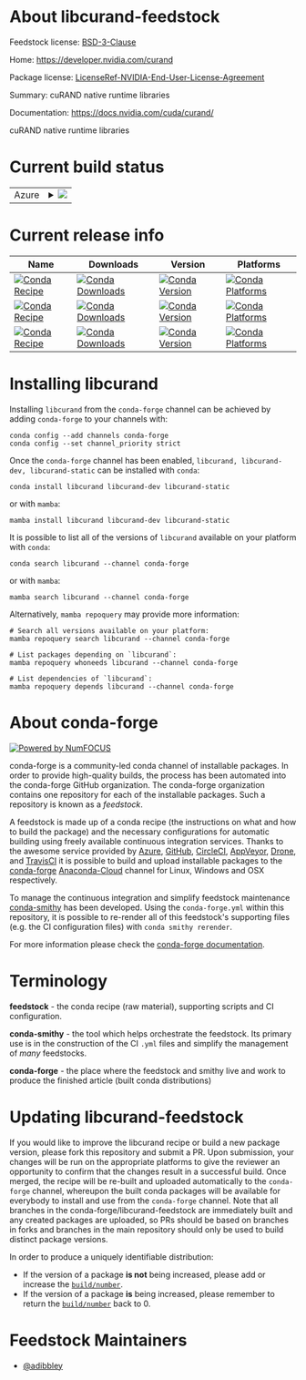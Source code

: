 About libcurand-feedstock
=========================

Feedstock license: [BSD-3-Clause](https://github.com/conda-forge/libcurand-feedstock/blob/main/LICENSE.txt)

Home: https://developer.nvidia.com/curand

Package license: [LicenseRef-NVIDIA-End-User-License-Agreement](https://docs.nvidia.com/cuda/eula/index.html)

Summary: cuRAND native runtime libraries

Documentation: https://docs.nvidia.com/cuda/curand/

cuRAND native runtime libraries


Current build status
====================


<table>
    
  <tr>
    <td>Azure</td>
    <td>
      <details>
        <summary>
          <a href="https://dev.azure.com/conda-forge/feedstock-builds/_build/latest?definitionId=19131&branchName=main">
            <img src="https://dev.azure.com/conda-forge/feedstock-builds/_apis/build/status/libcurand-feedstock?branchName=main">
          </a>
        </summary>
        <table>
          <thead><tr><th>Variant</th><th>Status</th></tr></thead>
          <tbody><tr>
              <td>linux_64</td>
              <td>
                <a href="https://dev.azure.com/conda-forge/feedstock-builds/_build/latest?definitionId=19131&branchName=main">
                  <img src="https://dev.azure.com/conda-forge/feedstock-builds/_apis/build/status/libcurand-feedstock?branchName=main&jobName=linux&configuration=linux%20linux_64_" alt="variant">
                </a>
              </td>
            </tr><tr>
              <td>win_64</td>
              <td>
                <a href="https://dev.azure.com/conda-forge/feedstock-builds/_build/latest?definitionId=19131&branchName=main">
                  <img src="https://dev.azure.com/conda-forge/feedstock-builds/_apis/build/status/libcurand-feedstock?branchName=main&jobName=win&configuration=win%20win_64_" alt="variant">
                </a>
              </td>
            </tr>
          </tbody>
        </table>
      </details>
    </td>
  </tr>
</table>

Current release info
====================

| Name | Downloads | Version | Platforms |
| --- | --- | --- | --- |
| [![Conda Recipe](https://img.shields.io/badge/recipe-libcurand-green.svg)](https://anaconda.org/conda-forge/libcurand) | [![Conda Downloads](https://img.shields.io/conda/dn/conda-forge/libcurand.svg)](https://anaconda.org/conda-forge/libcurand) | [![Conda Version](https://img.shields.io/conda/vn/conda-forge/libcurand.svg)](https://anaconda.org/conda-forge/libcurand) | [![Conda Platforms](https://img.shields.io/conda/pn/conda-forge/libcurand.svg)](https://anaconda.org/conda-forge/libcurand) |
| [![Conda Recipe](https://img.shields.io/badge/recipe-libcurand--dev-green.svg)](https://anaconda.org/conda-forge/libcurand-dev) | [![Conda Downloads](https://img.shields.io/conda/dn/conda-forge/libcurand-dev.svg)](https://anaconda.org/conda-forge/libcurand-dev) | [![Conda Version](https://img.shields.io/conda/vn/conda-forge/libcurand-dev.svg)](https://anaconda.org/conda-forge/libcurand-dev) | [![Conda Platforms](https://img.shields.io/conda/pn/conda-forge/libcurand-dev.svg)](https://anaconda.org/conda-forge/libcurand-dev) |
| [![Conda Recipe](https://img.shields.io/badge/recipe-libcurand--static-green.svg)](https://anaconda.org/conda-forge/libcurand-static) | [![Conda Downloads](https://img.shields.io/conda/dn/conda-forge/libcurand-static.svg)](https://anaconda.org/conda-forge/libcurand-static) | [![Conda Version](https://img.shields.io/conda/vn/conda-forge/libcurand-static.svg)](https://anaconda.org/conda-forge/libcurand-static) | [![Conda Platforms](https://img.shields.io/conda/pn/conda-forge/libcurand-static.svg)](https://anaconda.org/conda-forge/libcurand-static) |

Installing libcurand
====================

Installing `libcurand` from the `conda-forge` channel can be achieved by adding `conda-forge` to your channels with:

```
conda config --add channels conda-forge
conda config --set channel_priority strict
```

Once the `conda-forge` channel has been enabled, `libcurand, libcurand-dev, libcurand-static` can be installed with `conda`:

```
conda install libcurand libcurand-dev libcurand-static
```

or with `mamba`:

```
mamba install libcurand libcurand-dev libcurand-static
```

It is possible to list all of the versions of `libcurand` available on your platform with `conda`:

```
conda search libcurand --channel conda-forge
```

or with `mamba`:

```
mamba search libcurand --channel conda-forge
```

Alternatively, `mamba repoquery` may provide more information:

```
# Search all versions available on your platform:
mamba repoquery search libcurand --channel conda-forge

# List packages depending on `libcurand`:
mamba repoquery whoneeds libcurand --channel conda-forge

# List dependencies of `libcurand`:
mamba repoquery depends libcurand --channel conda-forge
```


About conda-forge
=================

[![Powered by
NumFOCUS](https://img.shields.io/badge/powered%20by-NumFOCUS-orange.svg?style=flat&colorA=E1523D&colorB=007D8A)](https://numfocus.org)

conda-forge is a community-led conda channel of installable packages.
In order to provide high-quality builds, the process has been automated into the
conda-forge GitHub organization. The conda-forge organization contains one repository
for each of the installable packages. Such a repository is known as a *feedstock*.

A feedstock is made up of a conda recipe (the instructions on what and how to build
the package) and the necessary configurations for automatic building using freely
available continuous integration services. Thanks to the awesome service provided by
[Azure](https://azure.microsoft.com/en-us/services/devops/), [GitHub](https://github.com/),
[CircleCI](https://circleci.com/), [AppVeyor](https://www.appveyor.com/),
[Drone](https://cloud.drone.io/welcome), and [TravisCI](https://travis-ci.com/)
it is possible to build and upload installable packages to the
[conda-forge](https://anaconda.org/conda-forge) [Anaconda-Cloud](https://anaconda.org/)
channel for Linux, Windows and OSX respectively.

To manage the continuous integration and simplify feedstock maintenance
[conda-smithy](https://github.com/conda-forge/conda-smithy) has been developed.
Using the ``conda-forge.yml`` within this repository, it is possible to re-render all of
this feedstock's supporting files (e.g. the CI configuration files) with ``conda smithy rerender``.

For more information please check the [conda-forge documentation](https://conda-forge.org/docs/).

Terminology
===========

**feedstock** - the conda recipe (raw material), supporting scripts and CI configuration.

**conda-smithy** - the tool which helps orchestrate the feedstock.
                   Its primary use is in the construction of the CI ``.yml`` files
                   and simplify the management of *many* feedstocks.

**conda-forge** - the place where the feedstock and smithy live and work to
                  produce the finished article (built conda distributions)


Updating libcurand-feedstock
============================

If you would like to improve the libcurand recipe or build a new
package version, please fork this repository and submit a PR. Upon submission,
your changes will be run on the appropriate platforms to give the reviewer an
opportunity to confirm that the changes result in a successful build. Once
merged, the recipe will be re-built and uploaded automatically to the
`conda-forge` channel, whereupon the built conda packages will be available for
everybody to install and use from the `conda-forge` channel.
Note that all branches in the conda-forge/libcurand-feedstock are
immediately built and any created packages are uploaded, so PRs should be based
on branches in forks and branches in the main repository should only be used to
build distinct package versions.

In order to produce a uniquely identifiable distribution:
 * If the version of a package **is not** being increased, please add or increase
   the [``build/number``](https://docs.conda.io/projects/conda-build/en/latest/resources/define-metadata.html#build-number-and-string).
 * If the version of a package **is** being increased, please remember to return
   the [``build/number``](https://docs.conda.io/projects/conda-build/en/latest/resources/define-metadata.html#build-number-and-string)
   back to 0.

Feedstock Maintainers
=====================

* [@adibbley](https://github.com/adibbley/)

